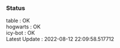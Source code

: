 ### Status


table : OK  
hogwarts : OK  
icy-bot : OK  
Latest Update : 2022-08-12 22:09:58.517712
